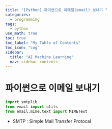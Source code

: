 ```yaml
---
title: "[Python] 파이썬으로 이메일(email) 보내기 " 
categories:
  - programming
tags:
  - python
use_math: true
toc: true
toc_label: "My Table of Contents"
toc_icon: "cog"
sidebar:
  title: "AI Machine Learning"
  nav: sidebar-contents
---
```


# 파이썬으로 이메일 보내기

```python
import smtplib
from email import utils
from email.mime.text import MIMEText
```

* SMTP : Simple Mail Transfer Protocal 
